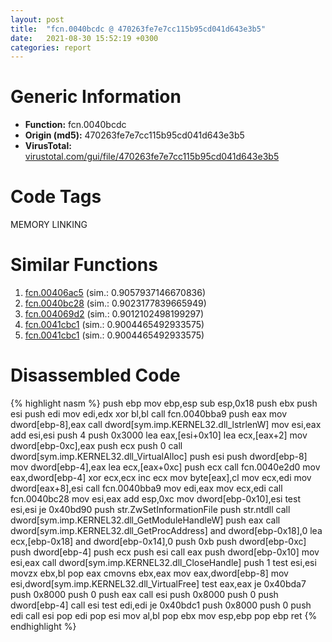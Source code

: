 ```yaml
---
layout: post
title:  "fcn.0040bcdc @ 470263fe7e7cc115b95cd041d643e3b5"
date:   2021-08-30 15:52:19 +0300
categories: report
---
```


# Generic Information
- **Function:** fcn.0040bcdc
- **Origin (md5):** 470263fe7e7cc115b95cd041d643e3b5
- **VirusTotal:** [virustotal.com/gui/file/470263fe7e7cc115b95cd041d643e3b5][virustotal_ref]

# Code Tags
<span class="tag" id="MEMORY">MEMORY</span>
<span class="tag" id="LINKING">LINKING</span>


# Similar Functions

1. [fcn.00406ac5][similar_1_ref] (sim.: 0.9057937146670836)
2. [fcn.0040bc28][similar_2_ref] (sim.: 0.9023177839665949)
3. [fcn.004069d2][similar_3_ref] (sim.: 0.9012102498199297)
4. [fcn.0041cbc1][similar_4_ref] (sim.: 0.9004465492933575)
5. [fcn.0041cbc1][similar_5_ref] (sim.: 0.9004465492933575)


# Disassembled Code

{% highlight nasm %}
push ebp
mov ebp,esp
sub esp,0x18
push ebx
push esi
push edi
mov edi,edx
xor bl,bl
call fcn.0040bba9
push eax
mov dword[ebp-8],eax
call dword[sym.imp.KERNEL32.dll_lstrlenW]
mov esi,eax
add esi,esi
push 4
push 0x3000
lea eax,[esi+0x10]
lea ecx,[eax+2]
mov dword[ebp-0xc],eax
push ecx
push 0
call dword[sym.imp.KERNEL32.dll_VirtualAlloc]
push esi
push dword[ebp-8]
mov dword[ebp-4],eax
lea ecx,[eax+0xc]
push ecx
call fcn.0040e2d0
mov eax,dword[ebp-4]
xor ecx,ecx
inc ecx
mov byte[eax],cl
mov ecx,edi
mov dword[eax+8],esi
call fcn.0040bba9
mov edi,eax
mov ecx,edi
call fcn.0040bc28
mov esi,eax
add esp,0xc
mov dword[ebp-0x10],esi
test esi,esi
je 0x40bd90
push str.ZwSetInformationFile
push str.ntdll
call dword[sym.imp.KERNEL32.dll_GetModuleHandleW]
push eax
call dword[sym.imp.KERNEL32.dll_GetProcAddress]
and dword[ebp-0x18],0
lea ecx,[ebp-0x18]
and dword[ebp-0x14],0
push 0xb
push dword[ebp-0xc]
push dword[ebp-4]
push ecx
push esi
call eax
push dword[ebp-0x10]
mov esi,eax
call dword[sym.imp.KERNEL32.dll_CloseHandle]
push 1
test esi,esi
movzx ebx,bl
pop eax
cmovns ebx,eax
mov eax,dword[ebp-8]
mov esi,dword[sym.imp.KERNEL32.dll_VirtualFree]
test eax,eax
je 0x40bda7
push 0x8000
push 0
push eax
call esi
push 0x8000
push 0
push dword[ebp-4]
call esi
test edi,edi
je 0x40bdc1
push 0x8000
push 0
push edi
call esi
pop edi
pop esi
mov al,bl
pop ebx
mov esp,ebp
pop ebp
ret 
{% endhighlight %}


[similar_1_ref]: /report/fcn.00406ac5@470263fe7e7cc115b95cd041d643e3b5
[similar_2_ref]: /report/fcn.0040bc28@470263fe7e7cc115b95cd041d643e3b5
[similar_3_ref]: /report/fcn.004069d2@470263fe7e7cc115b95cd041d643e3b5
[similar_4_ref]: /report/fcn.0041cbc1@912f1d013a0d6151bc7a7cef6da1b2a0
[similar_5_ref]: /report/fcn.0041cbc1@fb9b7d22bc1c143ac66b0575cbdd088d
[virustotal_ref]: https://www.virustotal.com/gui/file/470263fe7e7cc115b95cd041d643e3b5